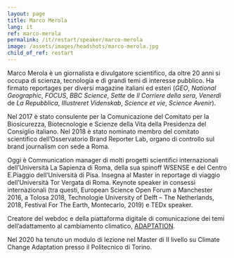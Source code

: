 ```yaml
---
layout: page
title: Marco Merola
lang: it
ref: marco-merola
permalink: /it/restart/speaker/marco-merola
image: /assets/images/headshots/marco-merola.jpg
child_of_ref: restart
---
```


Marco Merola è un giornalista e divulgatore scientifico, da oltre 20 anni si
occupa di scienza, tecnologia e di grandi temi di interesse pubblico. Ha
firmato reportages per diversi magazine italiani ed esteri (*GEO*, *National
Geographic*, *FOCUS*, *BBC Science*, *Sette* de *Il Corriere della sera*,
*Venerdì* de *La Repubblica*, *Illustreret Videnskab*, *Science et vie*,
*Science Avenir*).

Nel 2017 è stato consulente per la Comunicazione del Comitato per la
Biosicurezza, Biotecnologie e Scienze della Vita della Presidenza del Consiglio
italiano. Nel 2018 è stato nominato membro del comitato scientifico
dell’Osservatorio Brand Reporter Lab, organo di controllo sul brand journalism
con sede a Roma.

Oggi è Communication manager di molti progetti scientifici internazionali
dell’Università La Sapienza di Roma, della sua spinoff WSENSE e del Centro
E.Piaggio dell’Università di Pisa. Insegna al Master in reportage di viaggio
dell’Università Tor Vergata di Roma. Keynote speaker in consessi internazionali
(tra questi, European Science Open Forum a Manchester 2016, a Tolosa 2018,
Technologie University of Delft – The Netherlands, 2018, Festival For The
Earth, Montecarlo, 2019) e TEDx speaker.

Creatore del webdoc e della piattaforma digitale di comunicazione dei temi
dell’adattamento al cambiamento climatico,
[ADAPTATION](https://www.adaptation.it/).

Nel 2020 ha tenuto un modulo di lezione nel Master di II livello su Climate
Change Adaptation presso il Politecnico di Torino.
